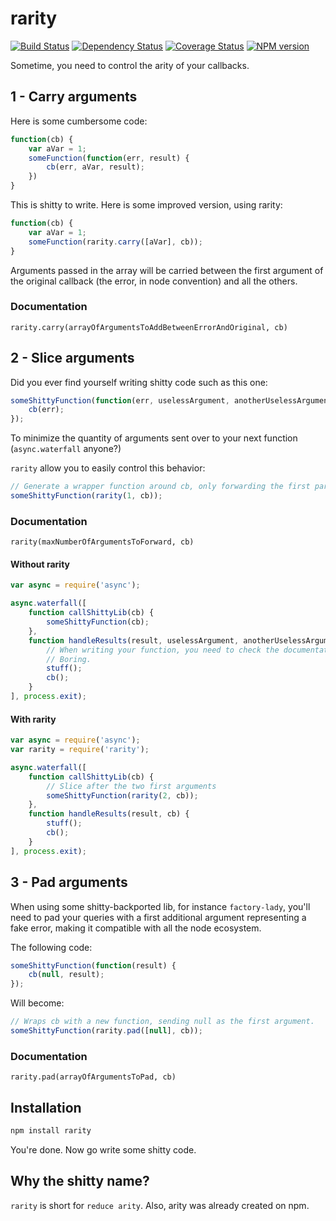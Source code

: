 rarity
======
[![Build Status](https://travis-ci.org/Neamar/rarity.png?branch=master)](https://travis-ci.org/Neamar/rarity)
[![Dependency Status](https://gemnasium.com/Neamar/rarity.png)](https://gemnasium.com/Neamar/rarity)
[![Coverage Status](https://coveralls.io/repos/Neamar/rarity/badge.png?branch=master)](https://coveralls.io/r/Neamar/rarity?branch=master)
[![NPM version](https://badge.fury.io/js/rarity.png)](http://badge.fury.io/js/rarity)

Sometime, you need to control the arity of your callbacks.

## 1 - Carry arguments
Here is some cumbersome code:

```js
function(cb) {
    var aVar = 1;
    someFunction(function(err, result) {
        cb(err, aVar, result);
    })
}
```

This is shitty to write. Here is some improved version, using rarity:

```js
function(cb) {
    var aVar = 1;
    someFunction(rarity.carry([aVar], cb));
}
```

Arguments passed in the array will be carried between the first argument of the original callback (the error, in node convention) and all the others.

### Documentation
`rarity.carry(arrayOfArgumentsToAddBetweenErrorAndOriginal, cb)`

## 2 - Slice arguments
Did you ever find yourself writing shitty code such as this one:

```js
someShittyFunction(function(err, uselessArgument, anotherUselessArgument) {
    cb(err);
});
```

To minimize the quantity of arguments sent over to your next function (`async.waterfall` anyone?)

`rarity` allow you to easily control this behavior:

```js
// Generate a wrapper function around cb, only forwarding the first parameter.
someShittyFunction(rarity(1, cb));
```

### Documentation
`rarity(maxNumberOfArgumentsToForward, cb)`

#### Without rarity
```js
var async = require('async');

async.waterfall([
    function callShittyLib(cb) {
        someShittyFunction(cb);
    },
    function handleResults(result, uselessArgument, anotherUselessArgument, cb) {
        // When writing your function, you need to check the documentation regarding the number of arguments you'll receive.
        // Boring.
        stuff();
        cb();
    }
], process.exit);
```

#### With rarity
```js
var async = require('async');
var rarity = require('rarity');

async.waterfall([
    function callShittyLib(cb) {
        // Slice after the two first arguments
        someShittyFunction(rarity(2, cb));
    },
    function handleResults(result, cb) {
        stuff();
        cb();
    }
], process.exit);
```

## 3 - Pad arguments
When using some shitty-backported lib, for instance `factory-lady`, you'll need to pad your queries with a first additional argument representing a fake error, making it compatible with all the node ecosystem.

The following code:
```js
someShittyFunction(function(result) {
    cb(null, result);
});
```

Will become:
```js
// Wraps cb with a new function, sending null as the first argument.
someShittyFunction(rarity.pad([null], cb));
```

### Documentation
`rarity.pad(arrayOfArgumentsToPad, cb)`


## Installation
```sh
npm install rarity
```

You're done. Now go write some shitty code.

## Why the shitty name?
`rarity` is short for `reduce arity`.
Also, arity was already created on npm.
